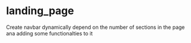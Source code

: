 # landing_page

Create navbar dynamically depend on the number of sections in the page ana adding some functionalties to it
